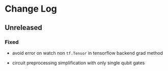 # Change Log

## Unreleased

### Fixed

- avoid error on watch non `tf.Tensor` in tensorflow backend grad method

- circuit preprocessing simplification with only single qubit gates
